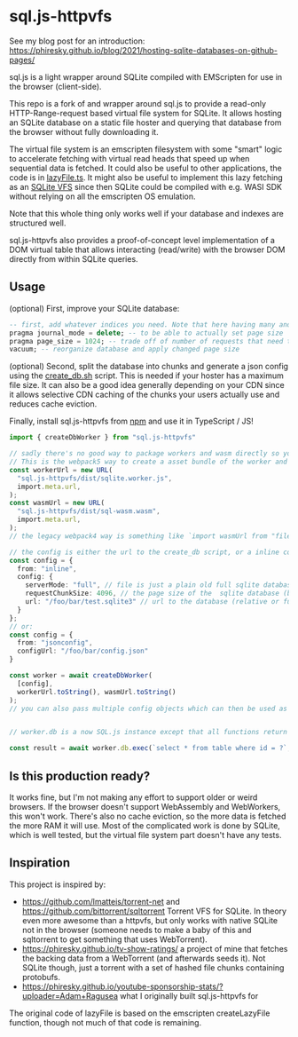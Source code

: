 # sql.js-httpvfs

See my blog post for an introduction: https://phiresky.github.io/blog/2021/hosting-sqlite-databases-on-github-pages/

sql.js is a light wrapper around SQLite compiled with EMScripten for use in the browser (client-side).

This repo is a fork of and wrapper around sql.js to provide a read-only HTTP-Range-request based virtual file system for SQLite. It allows hosting an SQLite database on a static file hoster and querying that database from the browser without fully downloading it.

The virtual file system is an emscripten filesystem with some "smart" logic to accelerate fetching with virtual read heads that speed up when sequential data is fetched. It could also be useful to other applications, the code is in [lazyFile.ts](./src/lazyFile.ts). It might also be useful to implement this lazy fetching as an [SQLite VFS](https://www.sqlite.org/vfs.html) since then SQLite could be compiled with e.g. WASI SDK without relying on all the emscripten OS emulation.

Note that this whole thing only works well if your database and indexes are structured well.

sql.js-httpvfs also provides a proof-of-concept level implementation of a DOM virtual table that allows interacting (read/write) with the browser DOM directly from within SQLite queries.


## Usage


(optional) First, improve your SQLite database:

```sql
-- first, add whatever indices you need. Note that here having many and correct indices is even more important than for a normal database.
pragma journal_mode = delete; -- to be able to actually set page size
pragma page_size = 1024; -- trade off of number of requests that need to be made vs overhead. 
vacuum; -- reorganize database and apply changed page size
```

(optional) Second, split the database into chunks and generate a json config using the [create_db.sh](./create_db.sh) script. This is needed if your hoster has a maximum file size. It can also be a good idea generally depending on your CDN since it allows selective CDN caching of the chunks your users actually use and reduces cache eviction.

Finally, install sql.js-httpvfs from [npm](https://www.npmjs.com/package/sql.js-httpvfs) and use it in TypeScript / JS!

```ts
import { createDbWorker } from "sql.js-httpvfs"

// sadly there's no good way to package workers and wasm directly so you need a way to get these two URLs from your bundler.
// This is the webpack5 way to create a asset bundle of the worker and wasm:
const workerUrl = new URL(
  "sql.js-httpvfs/dist/sqlite.worker.js",
  import.meta.url,
);
const wasmUrl = new URL(
  "sql.js-httpvfs/dist/sql-wasm.wasm",
  import.meta.url,
);
// the legacy webpack4 way is something like `import wasmUrl from "file-loader!sql.js-httpvfs/dist/sql-wasm.wasm"`.

// the config is either the url to the create_db script, or a inline configuration:
const config = {
  from: "inline",
  config: {
    serverMode: "full", // file is just a plain old full sqlite database
    requestChunkSize: 4096, // the page size of the  sqlite database (by default 4096)
    url: "/foo/bar/test.sqlite3" // url to the database (relative or full)
  }
};
// or:
const config = {
  from: "jsonconfig",
  configUrl: "/foo/bar/config.json"
}

const worker = await createDbWorker(
  [config],
  workerUrl.toString(), wasmUrl.toString()
);
// you can also pass multiple config objects which can then be used as separate database schemas with `ATTACH virtualFilename as schemaname`, where virtualFilename is also set in the config object.


// worker.db is a now SQL.js instance except that all functions return Promises.

const result = await worker.db.exec(`select * from table where id = ?`, [123]);


```

## Is this production ready?

It works fine, but I'm not making any effort to support older or weird browsers. If the browser doesn't support WebAssembly and WebWorkers, this won't work. There's also no cache eviction, so the more data is fetched the more RAM it will use. Most of the complicated work is done by SQLite, which is well tested, but the virtual file system part doesn't have any tests.

## Inspiration

This project is inspired by:

* https://github.com/lmatteis/torrent-net and https://github.com/bittorrent/sqltorrent Torrent VFS for SQLite. In theory even more awesome than a httpvfs, but only works with native SQLite not in the browser (someone needs to make a baby of this and sqltorrent to get something that uses WebTorrent).
* https://phiresky.github.io/tv-show-ratings/ a project of mine that fetches the backing data from a WebTorrent (and afterwards seeds it). Not SQLite though, just a torrent with a set of hashed file chunks containing protobufs.
* https://phiresky.github.io/youtube-sponsorship-stats/?uploader=Adam+Ragusea what I originally built sql.js-httpvfs for

The original code of lazyFile is based on the emscripten createLazyFile function, though not much of that code is remaining.
